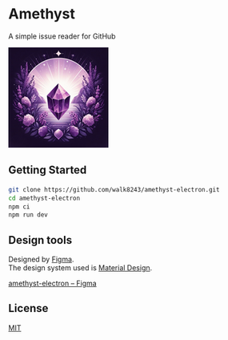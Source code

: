 # Amethyst

A simple issue reader for GitHub

![application icon](docs/img/icon_200.png)

## Getting Started

```sh
git clone https://github.com/walk8243/amethyst-electron.git
cd amethyst-electron
npm ci
npm run dev
```

## Design tools

Designed by [Figma](https://www.figma.com/design-overview/).  
The design system used is [Material Design](https://m3.material.io/).

[amethyst-electron – Figma](https://www.figma.com/file/yQLWa7vdPFTJxUUPtUGsmj/amethyst-electron?type=design&node-id=54702%3A25457&mode=design&t=dnEOwMbSyArYYupx-1)

## License

[MIT](LICENSE)
